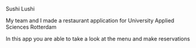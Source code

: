 Sushi Lushi

My team and I made a restaurant application for University Applied Sciences Rotterdam

In this app you are able to take a look at the menu and make reservations
